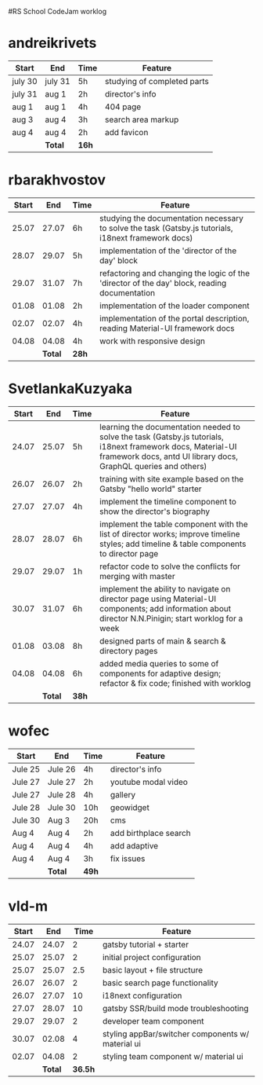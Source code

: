 #RS School CodeJam worklog

# andreikrivets

| Start   | End       | Time    | Feature                     |
| ------- | --------- | ------- | --------------------------- |
| july 30 | july 31   | 5h      | studying of completed parts |
| july 31 | aug 1     | 2h      | director's info             |
| aug 1   | aug 1     | 4h      | 404 page                    |
| aug 3   | aug 4     | 3h      | search area markup          |
| aug 4   | aug 4     | 2h      | add favicon                 |
|         | **Total** | **16h** |                             |

# rbarakhvostov

| **Start** | **End**   | **Time** | **Feature**                                                                                          |
| --------- | --------- | -------- | ---------------------------------------------------------------------------------------------------- |
| 25.07     | 27.07     | 6h       | studying the documentation necessary to solve the task (Gatsby.js tutorials, i18next framework docs) |
| 28.07     | 29.07     | 5h       | implementation of the 'director of the day' block                                                    |
| 29.07     | 31.07     | 7h       | refactoring and changing the logic of the 'director of the day' block, reading documentation         |
| 01.08     | 01.08     | 2h       | implementation of the loader component                                                               |
| 02.07     | 02.07     | 4h       | implementation of the portal description, reading Material-UI framework docs                         |
| 04.08     | 04.08     | 4h       | work with responsive design                                                                          |
|           | **Total** | **28h**  |                                                                                                      |

# SvetlankaKuzyaka

| **Start** | **End**   | **Time** | **Feature**                                                                                                                                                                     |
| --------- | --------- | -------- | ------------------------------------------------------------------------------------------------------------------------------------------------------------------------------- |
| 24.07     | 25.07     | 5h       | learning the documentation needed to solve the task (Gatsby.js tutorials, i18next framework docs, Material-UI framework docs, antd UI library docs, GraphQL queries and others) |
| 26.07     | 26.07     | 2h       | training with site example based on the Gatsby "hello world" starter                                                                                                            |
| 27.07     | 27.07     | 4h       | implement the timeline component to show the director's biography                                                                                                               |
| 28.07     | 28.07     | 6h       | implement the table component with the list of director works; improve timeline styles; add timeline & table components to director page                                        |
| 29.07     | 29.07     | 1h       | refactor code to solve the conflicts for merging with master                                                                                                                    |
| 30.07     | 31.07     | 6h       | implement the ability to navigate on director page using Material-UI components; add information about director N.N.Pinigin; start worklog for a week                           |
| 01.08     | 03.08     | 8h       | designed parts of main & search & directory pages                                                                                                                               |
| 04.08     | 04.08     | 6h       | added media queries to some of components for adaptive design; refactor & fix code; finished with worklog                                                                       |
|           | **Total** | **38h**  |

# wofec

| Start   | End       | Time    | Feature               |
| ------- | --------- | ------- | --------------------- |
| Jule 25 | Jule 26   | 4h      | director's info       |
| Jule 27 | Jule 27   | 2h      | youtube modal video   |
| Jule 27 | Jule 28   | 4h      | gallery               |
| Jule 28 | Jule 30   | 10h     | geowidget             |
| Jule 30 | Aug 3     | 20h     | cms                   |
| Aug 4   | Aug 4     | 2h      | add birthplace search |
| Aug 4   | Aug 4     | 4h      | add adaptive          |
| Aug 4   | Aug 4     | 3h      | fix issues            |
|         | **Total** | **49h** |                       |

# vld-m

| Start | End       | Time      | Feature                                           |
| ----- | --------- | --------- | ------------------------------------------------- |
| 24.07 | 24.07     | 2         | gatsby tutorial + starter                         |
| 25.07 | 25.07     | 2         | initial project configuration                     |
| 25.07 | 25.07     | 2.5       | basic layout + file structure                     |
| 26.07 | 26.07     | 2         | basic search page functionality                   |
| 26.07 | 27.07     | 10        | i18next configuration                             |
| 27.07 | 28.07     | 10        | gatsby SSR/build mode troubleshooting             |
| 29.07 | 29.07     | 2         | developer team component                          |
| 30.07 | 02.08     | 4         | styling appBar/switcher components w/ material ui |
| 02.07 | 04.08     | 2         | styling team component w/ material ui             |
|       | **Total** | **36.5h** |                                                   |

